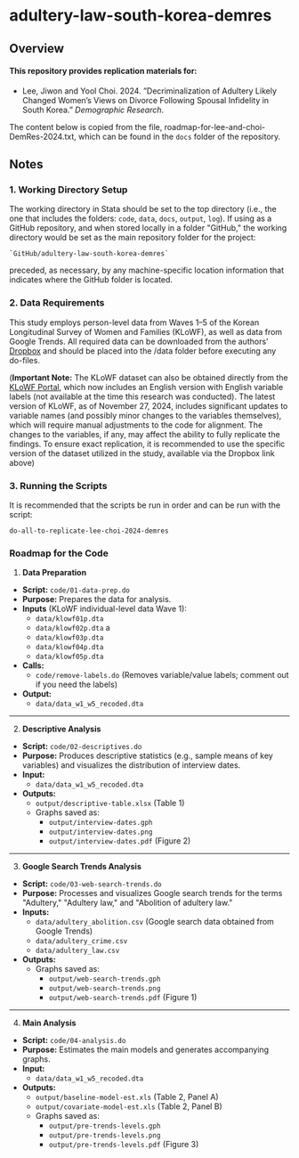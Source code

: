 # adultery-law-south-korea-demres

## Overview

#### This repository provides replication materials for:

* Lee, Jiwon and Yool Choi. 2024. ”Decriminalization of Adultery Likely Changed Women’s Views on Divorce Following Spousal Infidelity in South Korea.” *Demographic Research*.

The content below is copied from the file, roadmap-for-lee-and-choi-DemRes-2024.txt, which can be found in the `docs` folder of the repository.

## Notes

### 1. Working Directory Setup
The working directory in Stata should be set to the top directory (i.e., the one that includes the folders: `code`, `data`, `docs`, `output`, `log`).  If using as a GitHub repository, and when stored locally in a folder "GitHub," the working directory would be set as the main repository folder for the project:

    `GitHub/adultery-law-south-korea-demres`

preceded, as necessary, by any machine-specific location information that indicates where the GitHub folder is located.


### 2. Data Requirements
This study employs person-level data from Waves 1–5 of the Korean Longitudinal Survey of Women and Families (KLoWF), as well as data from Google Trends. All required data can be downloaded from the authors' [Dropbox](https://www.dropbox.com/scl/fo/x785xq4fh2y2xzpxlrlhv/AI_NV7_Ece9kuwk1SNaDtME?rlkey=oh07fbvua2pbmmas00iipclqd&st=smxq1m2z&dl=0) and should be placed into the /data folder before executing any do-files. 

(**Important Note:** The KLoWF dataset can also be obtained directly from the [KLoWF Portal](https://gsis.kwdi.re.kr/klowf/portal/eng/dataSet/), which now includes an English version with English variable labels (not available at the time this research was conducted). The latest version of KLoWF, as of November 27, 2024, includes significant updates to variable names (and possibly minor changes to the variables themselves), which will require manual adjustments to the code for alignment. The changes to the variables, if any, may affect the ability to fully replicate the findings. To ensure exact replication, it is recommended to use the specific version of the dataset utilized in the study, available via the Dropbox link above)

### 3. Running the Scripts
It is recommended that the scripts be run in order and can be run with the script:

	do-all-to-replicate-lee-choi-2024-demres



### Roadmap for the Code

1. **Data Preparation**

- **Script:** `code/01-data-prep.do`
- **Purpose:** Prepares the data for analysis.
- **Inputs** (KLoWF individual-level data Wave 1):
  - `data/klowf01p.dta` 
  - `data/klowf02p.dta` a
  - `data/klowf03p.dta` 
  - `data/klowf04p.dta`
  - `data/klowf05p.dta` 
- **Calls:**
  - `code/remove-labels.do` (Removes variable/value labels; comment out if you need the labels)
- **Output:**
  - `data/data_w1_w5_recoded.dta`

---

2. **Descriptive Analysis**

- **Script:** `code/02-descriptives.do`
- **Purpose:** Produces descriptive statistics (e.g., sample means of key variables) and visualizes the distribution of interview dates.
- **Input:**
  - `data/data_w1_w5_recoded.dta`
- **Outputs:**
  - `output/descriptive-table.xlsx` (Table 1)
  - Graphs saved as:
    - `output/interview-dates.gph`
    - `output/interview-dates.png`
    - `output/interview-dates.pdf` (Figure 2)

---

3. **Google Search Trends Analysis**

- **Script:** `code/03-web-search-trends.do`
- **Purpose:** Processes and visualizes Google search trends for the terms "Adultery," "Adultery law," and "Abolition of adultery law."
- **Inputs:**
  - `data/adultery_abolition.csv` (Google search data obtained from Google Trends)
  - `data/adultery_crime.csv`
  - `data/adultery_law.csv`
- **Outputs:**
  - Graphs saved as:
    - `output/web-search-trends.gph`
    - `output/web-search-trends.png`
    - `output/web-search-trends.pdf` (Figure 1)

---

4. **Main Analysis**

- **Script:** `code/04-analysis.do`
- **Purpose:** Estimates the main models and generates accompanying graphs.
- **Input:**
  - `data/data_w1_w5_recoded.dta`
- **Outputs:**
  - `output/baseline-model-est.xls` (Table 2, Panel A)
  - `output/covariate-model-est.xls` (Table 2, Panel B)
  - Graphs saved as:
    - `output/pre-trends-levels.gph`
    - `output/pre-trends-levels.png`
    - `output/pre-trends-levels.pdf` (Figure 3)



